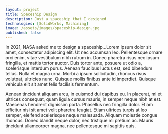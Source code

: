 ```yaml
---
layout: project
title: Spaceship Design
description: Just a spaceship that I designed
technologies: [SolidWorks, Machining]
image: /assets/images/spaceship-design.jpg
published: false
---
```



In 2021, NASA asked me to design a spaceship...Lorem ipsum dolor sit amet, consectetur adipiscing elit. Ut nec accumsan leo. Pellentesque ornare orci enim, vitae vestibulum nibh rutrum in. Donec pharetra risus nec ipsum fringilla, et mattis tortor auctor. Duis tortor ante, posuere ut odio a, scelerisque interdum purus. Aenean faucibus luctus est, sed bibendum tellus. Nulla et magna urna. Morbi a ipsum sollicitudin, rhoncus risus volutpat, ultricies nunc. Quisque mollis finibus ante id imperdiet. Quisque vehicula elit sit amet felis facilisis fermentum.

Aenean tincidunt aliquam arcu, in euismod dui dapibus eu. In placerat, mi et ultrices consequat, quam ligula cursus mauris, in semper neque nibh at est. Maecenas hendrerit dignissim porta. Phasellus nec fringilla dolor. Etiam efficitur nisi sit amet velit pharetra feugiat. Etiam ultrices turpis at leo semper, eleifend scelerisque neque malesuada. Aliquam molestie congue rhoncus. Donec blandit neque dolor, nec tristique mi pretium ac. Mauris tincidunt ullamcorper magna, nec pellentesque mi sagittis quis.

